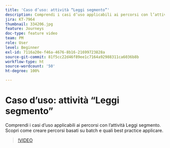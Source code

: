 ```yaml
---
title: 'Caso d’uso: attività “Leggi segmento”'
description: Comprendi i casi d’uso applicabili ai percorsi con l’attività Leggi segmento. Scopri come creare percorsi basati su batch e quali best practice applicare.
jira: KT-7964
thumbnail: 334206.jpg
feature: Journeys
doc-type: feature video
team: PM
role: User
level: Beginner
exl-id: 7116a20e-f46a-4676-8b16-21699723828a
source-git-commit: 81f5cc22d46f89ee1c7164a92988311ca6036b8b
workflow-type: ht
source-wordcount: '50'
ht-degree: 100%

---
```


# Caso d’uso: attività “Leggi segmento”

Comprendi i casi d’uso applicabili ai percorsi con l’attività Leggi segmento. Scopri come creare percorsi basati su batch e quali best practice applicare.

>[!VIDEO](https://video.tv.adobe.com/v/334206?quality=12&learn=on)

